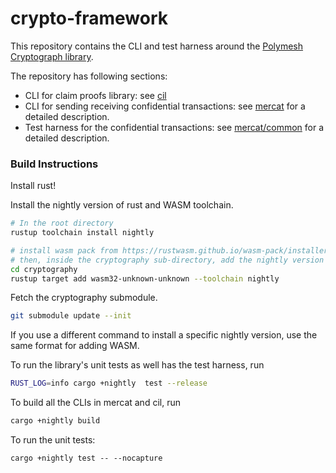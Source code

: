 # crypto-framework

This repository contains the CLI and test harness around the [Polymesh Cryptograph library][cryptography].

The repository has following sections:
- CLI for claim proofs library: see [cil][cil]
- CLI for sending receiving confidential transactions: see [mercat][mercat] for a detailed description.
- Test harness for the confidential transactions: see [mercat/common][harness] for a detailed description.

### Build Instructions

Install rust!

Install the nightly version of rust and WASM toolchain.
```bash
# In the root directory
rustup toolchain install nightly

# install wasm pack from https://rustwasm.github.io/wasm-pack/installer/
# then, inside the cryptography sub-directory, add the nightly version as target
cd cryptography
rustup target add wasm32-unknown-unknown --toolchain nightly
```
Fetch the cryptography submodule.

```bash
git submodule update --init
```

If you use a different command to install a specific nightly version, use the same format for adding WASM.


To run the library's unit tests as well has the test harness, run
```bash
RUST_LOG=info cargo +nightly  test --release
```

To build all the CLIs in mercat and cil, run
```bash
cargo +nightly build
```

To run the unit tests:
```
cargo +nightly test -- --nocapture
```

[cryptography]: https://github.com/PolymathNetwork/cryptography
[cil]: https://github.com/PolymathNetwork/crypto-framework/tree/master/cil
[mercat]: https://github.com/PolymathNetwork/crypto-framework/tree/master/mercat
[harness]: https://github.com/PolymathNetwork/crypto-framework/tree/master/mercat/common
